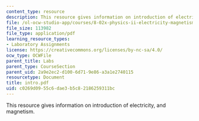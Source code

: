 ```yaml
---
content_type: resource
description: This resource gives information on introduction of electricity, and magnetism.
file: /ol-ocw-studio-app/courses/8-02x-physics-ii-electricity-magnetism-with-an-experimental-focus-spring-2005/c0269d0955c6dae3b5c82186259311bc_intro.pdf
file_size: 113982
file_type: application/pdf
learning_resource_types:
- Laboratory Assignments
license: https://creativecommons.org/licenses/by-nc-sa/4.0/
ocw_type: OCWFile
parent_title: Labs
parent_type: CourseSection
parent_uid: 2a9e2ec2-d100-6d71-9e86-a3a1e2740115
resourcetype: Document
title: intro.pdf
uid: c0269d09-55c6-dae3-b5c8-2186259311bc
---
```

This resource gives information on introduction of electricity, and magnetism.
